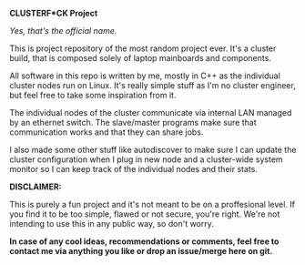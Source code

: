 **CLUSTERF*CK Project**

*Yes, that's the official name.*

This is project repository of the most random project ever.
It's a cluster build, that is composed solely of laptop mainboards and components. 

All software in this repo is written by me, mostly in C++ as the individual cluster nodes run on Linux. It's really simple stuff as I'm no cluster engineer, but feel free to take some inspiration from it.

The individual nodes of the cluster communicate via internal LAN managed by an ethernet switch. The slave/master programs make sure that communication works and that they can share jobs.

I also made some other stuff like autodiscover to make sure I can update the cluster configuration when I plug in new node and a cluster-wide system monitor so I can keep track of the individual nodes and their stats.


**DISCLAIMER:**

This is purely a fun project and it's not meant to be on a proffesional level. If you find it to be too simple, flawed or not secure, you're right. We're not intending to use this in any public way, so don't worry. 


**In case of any cool ideas, recommendations or comments, feel free to contact me via anything you like or drop an issue/merge here on git.**